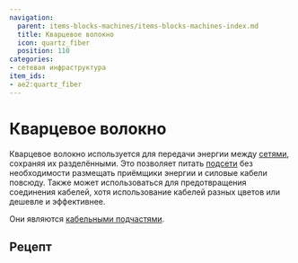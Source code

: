 ```yaml
---
navigation:
  parent: items-blocks-machines/items-blocks-machines-index.md
  title: Кварцевое волокно
  icon: quartz_fiber
  position: 110
categories:
- сетевая инфраструктура
item_ids:
- ae2:quartz_fiber
---
```


# Кварцевое волокно

<GameScene zoom="8" background="transparent">
<ImportStructure src="../assets/assemblies/quartz_fiber.snbt" />
<IsometricCamera yaw="195" pitch="30" />
</GameScene>

Кварцевое волокно используется для передачи энергии между [сетями](../ae2-mechanics/me-network-connections.md), сохраняя их разделёнными. Это позволяет питать [подсети](../ae2-mechanics/subnetworks.md) без необходимости размещать приёмщики энергии и силовые кабели повсюду. Также может использоваться для предотвращения соединения кабелей, хотя использование кабелей разных цветов или <ItemLink id="cable_anchor" /> дешевле и эффективнее.

Они являются [кабельными подчастями](../ae2-mechanics/cable-subparts.md).

## Рецепт

<RecipeFor id="quartz_fiber" />